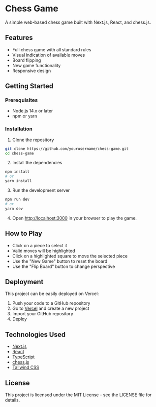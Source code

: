 # Chess Game

A simple web-based chess game built with Next.js, React, and chess.js.

## Features

- Full chess game with all standard rules
- Visual indication of available moves
- Board flipping
- New game functionality
- Responsive design

## Getting Started

### Prerequisites

- Node.js 14.x or later
- npm or yarn

### Installation

1. Clone the repository
```bash
git clone https://github.com/yourusername/chess-game.git
cd chess-game
```

2. Install the dependencies
```bash
npm install
# or
yarn install
```

3. Run the development server
```bash
npm run dev
# or
yarn dev
```

4. Open [http://localhost:3000](http://localhost:3000) in your browser to play the game.

## How to Play

- Click on a piece to select it
- Valid moves will be highlighted
- Click on a highlighted square to move the selected piece
- Use the "New Game" button to reset the board
- Use the "Flip Board" button to change perspective

## Deployment

This project can be easily deployed on Vercel:

1. Push your code to a GitHub repository
2. Go to [Vercel](https://vercel.com) and create a new project
3. Import your GitHub repository
4. Deploy

## Technologies Used

- [Next.js](https://nextjs.org/)
- [React](https://reactjs.org/)
- [TypeScript](https://www.typescriptlang.org/)
- [chess.js](https://github.com/jhlywa/chess.js)
- [Tailwind CSS](https://tailwindcss.com/)

## License

This project is licensed under the MIT License - see the LICENSE file for details. 